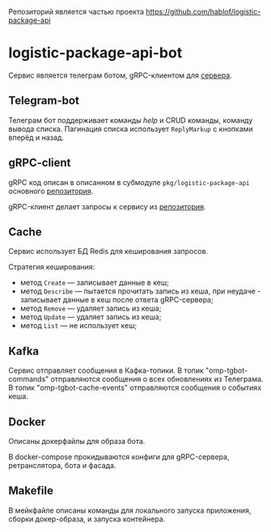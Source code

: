 Репозиторий является частью проекта https://github.com/hablof/logistic-package-api

# logistic-package-api-bot

Сервис является телеграм ботом, gRPC-клиентом для [сервера](https://github.com/hablof/logistic-package-api).

## Telegram-bot
Телеграм бот поддерживает команды _help_ и CRUD команды, команду вывода списка.
Пагинация списка использует `ReplyMarkup` с кнопками вперёд и назад.

## gRPC-client
gRPC код описан в описанном в субмодуле `pkg/logistic-package-api` основного [репозитория](https://github.com/hablof/logistic-package-api).

gRPC-клиент делает запросы к сервису из [репозитория](https://github.com/hablof/logistic-package-api).

## Cache
Сервис использует БД Redis для кеширования запросов. 

Стратегия кеширования:
* метод `Create` — записывает данные в кеш;
* метод `Describe` — пытается прочитать запись из кеша, при неудаче - записывает данные в кеш после ответа gRPC-сервера;
* метод `Remove` — удаляет запись из кеша;
* метод `Update` — удаляет запись из кеша;
* метод `List` — не использует кеш;

## Kafka
Сервис отправляет сообщения в Кафка-топики. 
В топик "omp-tgbot-commands" отправляются сообщения о всех обновлениях из Телеграма.
В топик "omp-tgbot-cache-events" отправляются сообщения о событиях кеша.

## Docker

Описаны докерфайлы для образа бота.

В docker-compose прокидываются конфиги для gRPC-сервера, ретранслятора, бота и фасада.

## Makefile

В мейкфайле описаны команды для локального запуска приложения, сборки докер-образа, и запуска контейнера.